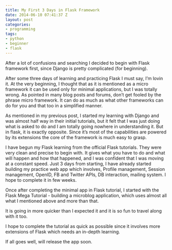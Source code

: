 ```yaml
---
title: My First 3 Days in Flask Framework
date: 2014-06-10 07:41:37 Z
layout: post
categories:
- programming
tags:
- python
- beginner
- flask
---
```


After a lot of confusions and searching I decided to begin with Flask framework first, since Django is pretty complicated (for beginning).

After some three days of learning and practicing Flask I must say, I’m lovin it. At the very beginning, I thought that as it is mentioned as a micro framework it can be used only for minimal applications, but I was totally wrong. As pointed in many blog posts and forums, don’t get fooled by the phrase micro framework. It can do as much as what other frameworks can do for you and that too in a simplified manner.

<!-- more -->

As mentioned in my previous post, I started my learning with Django and was almost half way in their initial tutorials, but it felt that I was just doing what is asked to do and I am totally going nowhere in understanding it. But in flask, it is exactly opposite. Since it’s most of the capabilities are powered by its extensions the core of the framework is much easy to grasp.

I have begun my Flask learning from the official Flask tutorials. They were very clean and precise to begin with. It gives what you have to do and what will happen and how that happened, and I was confident that I was moving at a constant speed. Just 3 days from starting, I have already started building my practice web app which involves, Profile management, Session management, OpenID, FB and Twitter APIs, DB interaction, mailing system. I hope to complete it in few weeks.

Once after completing the minimal app in Flask tutorial, I started with the Flask Mega Tutorial - building a microblog application, which uses almost all what I mentioned above and more than that.

It is going in more quicker than I expected it and it is so fun to travel along with it too.

I hope to complete the tutorial as quick as possible since it involves more extensions of Flask which needs an in-depth learning.

If all goes well, will release the app soon.
